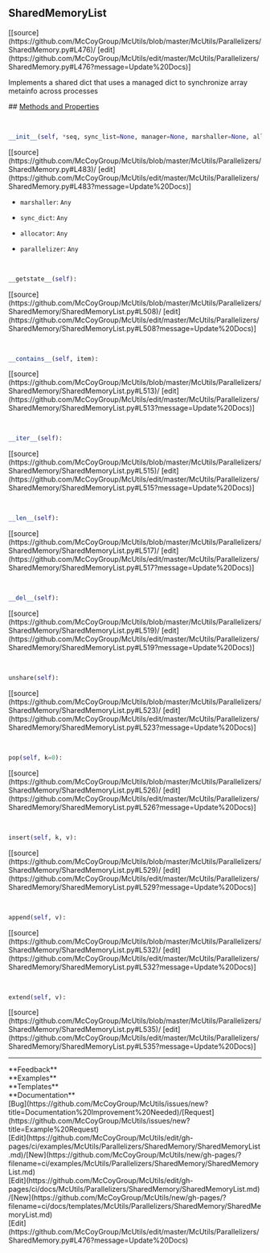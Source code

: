 ## <a id="McUtils.Parallelizers.SharedMemory.SharedMemoryList">SharedMemoryList</a> 

<div class="docs-source-link" markdown="1">
[[source](https://github.com/McCoyGroup/McUtils/blob/master/McUtils/Parallelizers/SharedMemory.py#L476)/
[edit](https://github.com/McCoyGroup/McUtils/edit/master/McUtils/Parallelizers/SharedMemory.py#L476?message=Update%20Docs)]
</div>

Implements a shared dict that uses
a managed dict to synchronize array metainfo
across processes







<div class="collapsible-section">
 <div class="collapsible-section collapsible-section-header" markdown="1">
## <a class="collapse-link" data-toggle="collapse" href="#methods" markdown="1"> Methods and Properties</a> <a class="float-right" data-toggle="collapse" href="#methods"><i class="fa fa-chevron-down"></i></a>
 </div>
 <div class="collapsible-section collapsible-section-body collapse show" id="methods" markdown="1">
 
<a id="McUtils.Parallelizers.SharedMemory.SharedMemoryList.__init__" class="docs-object-method">&nbsp;</a> 
```python
__init__(self, *seq, sync_list=None, manager=None, marshaller=None, allocator=None, parallelizer=None): 
```
<div class="docs-source-link" markdown="1">
[[source](https://github.com/McCoyGroup/McUtils/blob/master/McUtils/Parallelizers/SharedMemory.py#L483)/
[edit](https://github.com/McCoyGroup/McUtils/edit/master/McUtils/Parallelizers/SharedMemory.py#L483?message=Update%20Docs)]
</div>

  - `marshaller`: `Any`
    > 
  - `sync_dict`: `Any`
    > 
  - `allocator`: `Any`
    > 
  - `parallelizer`: `Any`
    >


<a id="McUtils.Parallelizers.SharedMemory.SharedMemoryList.__getstate__" class="docs-object-method">&nbsp;</a> 
```python
__getstate__(self): 
```
<div class="docs-source-link" markdown="1">
[[source](https://github.com/McCoyGroup/McUtils/blob/master/McUtils/Parallelizers/SharedMemory/SharedMemoryList.py#L508)/
[edit](https://github.com/McCoyGroup/McUtils/edit/master/McUtils/Parallelizers/SharedMemory/SharedMemoryList.py#L508?message=Update%20Docs)]
</div>


<a id="McUtils.Parallelizers.SharedMemory.SharedMemoryList.__contains__" class="docs-object-method">&nbsp;</a> 
```python
__contains__(self, item): 
```
<div class="docs-source-link" markdown="1">
[[source](https://github.com/McCoyGroup/McUtils/blob/master/McUtils/Parallelizers/SharedMemory/SharedMemoryList.py#L513)/
[edit](https://github.com/McCoyGroup/McUtils/edit/master/McUtils/Parallelizers/SharedMemory/SharedMemoryList.py#L513?message=Update%20Docs)]
</div>


<a id="McUtils.Parallelizers.SharedMemory.SharedMemoryList.__iter__" class="docs-object-method">&nbsp;</a> 
```python
__iter__(self): 
```
<div class="docs-source-link" markdown="1">
[[source](https://github.com/McCoyGroup/McUtils/blob/master/McUtils/Parallelizers/SharedMemory/SharedMemoryList.py#L515)/
[edit](https://github.com/McCoyGroup/McUtils/edit/master/McUtils/Parallelizers/SharedMemory/SharedMemoryList.py#L515?message=Update%20Docs)]
</div>


<a id="McUtils.Parallelizers.SharedMemory.SharedMemoryList.__len__" class="docs-object-method">&nbsp;</a> 
```python
__len__(self): 
```
<div class="docs-source-link" markdown="1">
[[source](https://github.com/McCoyGroup/McUtils/blob/master/McUtils/Parallelizers/SharedMemory/SharedMemoryList.py#L517)/
[edit](https://github.com/McCoyGroup/McUtils/edit/master/McUtils/Parallelizers/SharedMemory/SharedMemoryList.py#L517?message=Update%20Docs)]
</div>


<a id="McUtils.Parallelizers.SharedMemory.SharedMemoryList.__del__" class="docs-object-method">&nbsp;</a> 
```python
__del__(self): 
```
<div class="docs-source-link" markdown="1">
[[source](https://github.com/McCoyGroup/McUtils/blob/master/McUtils/Parallelizers/SharedMemory/SharedMemoryList.py#L519)/
[edit](https://github.com/McCoyGroup/McUtils/edit/master/McUtils/Parallelizers/SharedMemory/SharedMemoryList.py#L519?message=Update%20Docs)]
</div>


<a id="McUtils.Parallelizers.SharedMemory.SharedMemoryList.unshare" class="docs-object-method">&nbsp;</a> 
```python
unshare(self): 
```
<div class="docs-source-link" markdown="1">
[[source](https://github.com/McCoyGroup/McUtils/blob/master/McUtils/Parallelizers/SharedMemory/SharedMemoryList.py#L523)/
[edit](https://github.com/McCoyGroup/McUtils/edit/master/McUtils/Parallelizers/SharedMemory/SharedMemoryList.py#L523?message=Update%20Docs)]
</div>


<a id="McUtils.Parallelizers.SharedMemory.SharedMemoryList.pop" class="docs-object-method">&nbsp;</a> 
```python
pop(self, k=0): 
```
<div class="docs-source-link" markdown="1">
[[source](https://github.com/McCoyGroup/McUtils/blob/master/McUtils/Parallelizers/SharedMemory/SharedMemoryList.py#L526)/
[edit](https://github.com/McCoyGroup/McUtils/edit/master/McUtils/Parallelizers/SharedMemory/SharedMemoryList.py#L526?message=Update%20Docs)]
</div>


<a id="McUtils.Parallelizers.SharedMemory.SharedMemoryList.insert" class="docs-object-method">&nbsp;</a> 
```python
insert(self, k, v): 
```
<div class="docs-source-link" markdown="1">
[[source](https://github.com/McCoyGroup/McUtils/blob/master/McUtils/Parallelizers/SharedMemory/SharedMemoryList.py#L529)/
[edit](https://github.com/McCoyGroup/McUtils/edit/master/McUtils/Parallelizers/SharedMemory/SharedMemoryList.py#L529?message=Update%20Docs)]
</div>


<a id="McUtils.Parallelizers.SharedMemory.SharedMemoryList.append" class="docs-object-method">&nbsp;</a> 
```python
append(self, v): 
```
<div class="docs-source-link" markdown="1">
[[source](https://github.com/McCoyGroup/McUtils/blob/master/McUtils/Parallelizers/SharedMemory/SharedMemoryList.py#L532)/
[edit](https://github.com/McCoyGroup/McUtils/edit/master/McUtils/Parallelizers/SharedMemory/SharedMemoryList.py#L532?message=Update%20Docs)]
</div>


<a id="McUtils.Parallelizers.SharedMemory.SharedMemoryList.extend" class="docs-object-method">&nbsp;</a> 
```python
extend(self, v): 
```
<div class="docs-source-link" markdown="1">
[[source](https://github.com/McCoyGroup/McUtils/blob/master/McUtils/Parallelizers/SharedMemory/SharedMemoryList.py#L535)/
[edit](https://github.com/McCoyGroup/McUtils/edit/master/McUtils/Parallelizers/SharedMemory/SharedMemoryList.py#L535?message=Update%20Docs)]
</div>
 </div>
</div>












---


<div markdown="1" class="text-secondary">
<div class="container">
  <div class="row">
   <div class="col" markdown="1">
**Feedback**   
</div>
   <div class="col" markdown="1">
**Examples**   
</div>
   <div class="col" markdown="1">
**Templates**   
</div>
   <div class="col" markdown="1">
**Documentation**   
</div>
   <div class="col" markdown="1">
   
</div>
   <div class="col" markdown="1">
   
</div>
   <div class="col" markdown="1">
   
</div>
</div>
  <div class="row">
   <div class="col" markdown="1">
[Bug](https://github.com/McCoyGroup/McUtils/issues/new?title=Documentation%20Improvement%20Needed)/[Request](https://github.com/McCoyGroup/McUtils/issues/new?title=Example%20Request)   
</div>
   <div class="col" markdown="1">
[Edit](https://github.com/McCoyGroup/McUtils/edit/gh-pages/ci/examples/McUtils/Parallelizers/SharedMemory/SharedMemoryList.md)/[New](https://github.com/McCoyGroup/McUtils/new/gh-pages/?filename=ci/examples/McUtils/Parallelizers/SharedMemory/SharedMemoryList.md)   
</div>
   <div class="col" markdown="1">
[Edit](https://github.com/McCoyGroup/McUtils/edit/gh-pages/ci/docs/McUtils/Parallelizers/SharedMemory/SharedMemoryList.md)/[New](https://github.com/McCoyGroup/McUtils/new/gh-pages/?filename=ci/docs/templates/McUtils/Parallelizers/SharedMemory/SharedMemoryList.md)   
</div>
   <div class="col" markdown="1">
[Edit](https://github.com/McCoyGroup/McUtils/edit/master/McUtils/Parallelizers/SharedMemory.py#L476?message=Update%20Docs)   
</div>
   <div class="col" markdown="1">
   
</div>
   <div class="col" markdown="1">
   
</div>
   <div class="col" markdown="1">
   
</div>
</div>
</div>
</div>